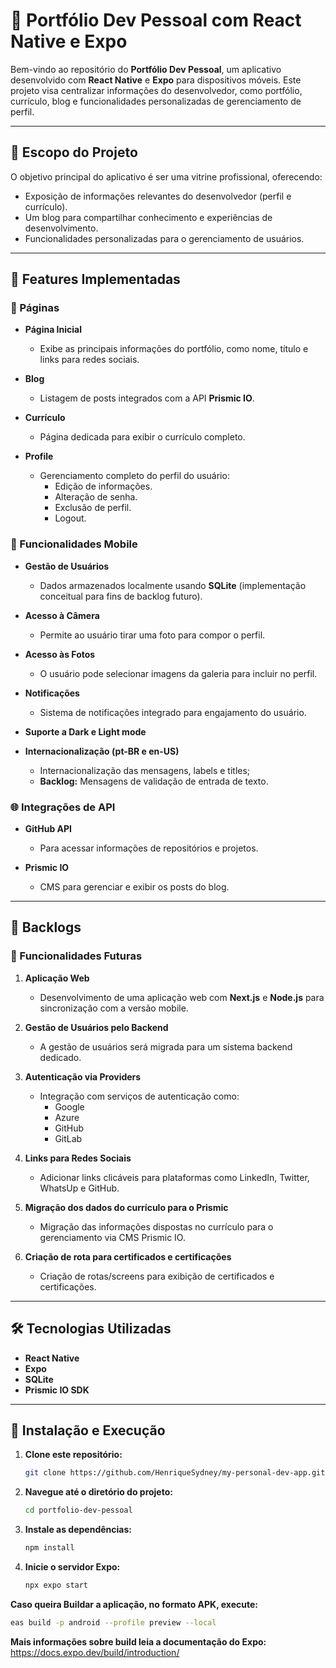 # 📱 Portfólio Dev Pessoal com React Native e Expo

Bem-vindo ao repositório do **Portfólio Dev Pessoal**, um aplicativo desenvolvido com **React Native** e **Expo** para dispositivos móveis. Este projeto visa centralizar informações do desenvolvedor, como portfólio, currículo, blog e funcionalidades personalizadas de gerenciamento de perfil.

---

## 🎯 Escopo do Projeto

O objetivo principal do aplicativo é ser uma vitrine profissional, oferecendo:  
- Exposição de informações relevantes do desenvolvedor (perfil e currículo).  
- Um blog para compartilhar conhecimento e experiências de desenvolvimento.  
- Funcionalidades personalizadas para o gerenciamento de usuários.

---

## 🚀 Features Implementadas

### 🌟 Páginas
- **Página Inicial**
  - Exibe as principais informações do portfólio, como nome, título e links para redes sociais.
  
- **Blog**
  - Listagem de posts integrados com a API **Prismic IO**.
  
- **Currículo**
  - Página dedicada para exibir o currículo completo.

- **Profile**
  - Gerenciamento completo do perfil do usuário:
    - Edição de informações.
    - Alteração de senha.
    - Exclusão de perfil.
    - Logout.

### 📲 Funcionalidades Mobile
- **Gestão de Usuários**
  - Dados armazenados localmente usando **SQLite** (implementação conceitual para fins de backlog futuro).
  
- **Acesso à Câmera**
  - Permite ao usuário tirar uma foto para compor o perfil.
  
- **Acesso às Fotos**
  - O usuário pode selecionar imagens da galeria para incluir no perfil.
  
- **Notificações**
  - Sistema de notificações integrado para engajamento do usuário.

- **Suporte a Dark e Light mode**

- **Internacionalização (pt-BR e en-US)**
  - Internacionalização das mensagens, labels e titles;
  - **Backlog:** Mensagens de validação de entrada de texto.

### 🌐 Integrações de API
- **GitHub API**
  - Para acessar informações de repositórios e projetos.
  
- **Prismic IO**
  - CMS para gerenciar e exibir os posts do blog.

---

## 📝 Backlogs

### 📌 Funcionalidades Futuras
1. **Aplicação Web**
   - Desenvolvimento de uma aplicação web com **Next.js** e **Node.js** para sincronização com a versão mobile.

2. **Gestão de Usuários pelo Backend**
   - A gestão de usuários será migrada para um sistema backend dedicado.

3. **Autenticação via Providers**
   - Integração com serviços de autenticação como:
     - Google
     - Azure
     - GitHub
     - GitLab

4. **Links para Redes Sociais**
   - Adicionar links clicáveis para plataformas como LinkedIn, Twitter, WhatsUp e GitHub.

5. **Migração dos dados do currículo para o Prismic**
   - Migração das informações dispostas no currículo para o gerenciamento via CMS Prismic IO.

5. **Criação de rota para certificados e certificações**
   - Criação de rotas/screens para exibição de certificados e certificações.

---

## 🛠️ Tecnologias Utilizadas

- **React Native**  
- **Expo**  
- **SQLite**  
- **Prismic IO SDK**  

---

## 🧩 Instalação e Execução

1. **Clone este repositório:**
   ```bash
   git clone https://github.com/HenriqueSydney/my-personal-dev-app.git
   ```

2. **Navegue até o diretório do projeto:**
   ```bash
   cd portfolio-dev-pessoal
   ```

3. **Instale as dependências:**
   ```bash
   npm install
   ```

4. **Inicie o servidor Expo:**

   ```bash
   npx expo start
   ```

**Caso queira Buildar a aplicação, no formato APK, execute:**

   ```bash
   eas build -p android --profile preview --local
   ```
**Mais informações sobre build leia a documentação do Expo:** https://docs.expo.dev/build/introduction/